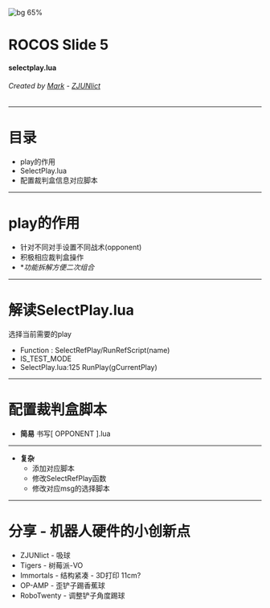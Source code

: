 <!-- $theme: gaia -->
<!-- page_number: true -->
<!-- footer: © Copyright 2020,Mark ZJUNlict (hzypp@sina.cn) -->
![bg 65%](img1/robot_alpha.png)

# ROCOS Slide 5

#### selectplay.lua

###### Created by [Mark](https://github.com/ZJUMark) - [ZJUNlict](https://github.com/ZJUSSL/TeamDescription)
---
# 目录
* play的作用
* SelectPlay.lua
* 配置裁判盒信息对应脚本

---
# play的作用
* 针对不同对手设置不同战术(opponent)
* 积极相应裁判盒操作
* \**功能拆解方便二次组合*
---
# 解读SelectPlay.lua
选择当前需要的play
* Function : SelectRefPlay/RunRefScript(name)
* IS\_TEST\_MODE
* SelectPlay.lua:125 RunPlay(gCurrentPlay)

---
# 配置裁判盒脚本
- **简易**  书写[ OPPONENT ].lua
<hr>

- **复杂**
	* 添加对应脚本
	* 修改SelectRefPlay函数
	* 修改对应msg的选择脚本

---
# 分享 - 机器人硬件的小创新点
* ZJUNlict - 吸球
* Tigers - 树莓派-VO
* Immortals - 结构紧凑 - 3D打印 11cm?
* OP-AMP - 歪铲子踢香蕉球
* RoboTwenty - 调整铲子角度踢球

